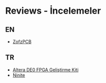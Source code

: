 # Reviews - İncelemeler

## EN

* [ZofzPCB](zofzpcb.md)

## TR

* [Altera DE0 FPGA Geliştirme Kiti](altera-de0-fpga-gelistirme-kiti.md)
* [Ninite](ninite.md)
